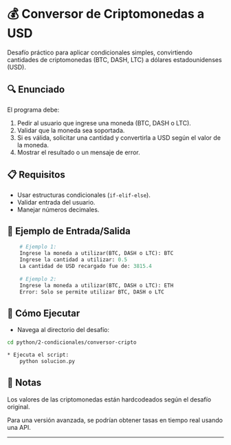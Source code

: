 # 💰 Conversor de Criptomonedas a USD

Desafío práctico para aplicar condicionales simples, convirtiendo cantidades de criptomonedas (BTC, DASH, LTC) a dólares estadounidenses (USD).

## 🔍 Enunciado
El programa debe:
1. Pedir al usuario que ingrese una moneda (BTC, DASH o LTC).
2. Validar que la moneda sea soportada.
3. Si es válida, solicitar una cantidad y convertirla a USD según el valor de la moneda.
4. Mostrar el resultado o un mensaje de error.

## 📋 Requisitos
- Usar estructuras condicionales (`if-elif-else`).
- Validar entrada del usuario.
- Manejar números decimales.

## 🎯 Ejemplo de Entrada/Salida

```python
    # Ejemplo 1:
    Ingrese la moneda a utilizar(BTC, DASH o LTC): BTC
    Ingrese la cantidad a utilizar: 0.5
    La cantidad de USD recargado fue de: 3815.4
    
    # Ejemplo 2:
    Ingrese la moneda a utilizar(BTC, DASH o LTC): ETH
    Error: Solo se permite utilizar BTC, DASH o LTC
```

## 🚀 Cómo Ejecutar

* Navega al directorio del desafío:

```bash
cd python/2-condicionales/conversor-cripto

* Ejecuta el script:
    python solucion.py
```

## 📌 Notas
Los valores de las criptomonedas están hardcodeados según el desafío original.

Para una versión avanzada, se podrían obtener tasas en tiempo real usando una API.

---
